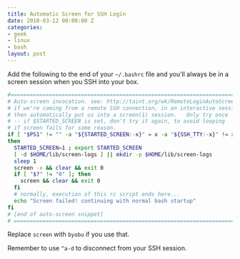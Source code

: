 ```yaml
---
title: Automatic Screen for SSH Login
date: 2010-03-12 00:00:00 Z
categories:
- geek
- linux
- bash
layout: post
---
```


Add the following to the end of your `~/.bashrc` file and you'll always be in a screen session when you SSH into your box.

``` bash
#======================================================================
# Auto-screen invocation. see: http://taint.org/wk/RemoteLoginAutoScreen
# if we're coming from a remote SSH connection, in an interactive session
# then automatically put us into a screen(1) session.   Only try once
# -- if $STARTED_SCREEN is set, don't try it again, to avoid looping
# if screen fails for some reason.
if [ "$PS1" != "" -a "${STARTED_SCREEN:-x}" = x -a "${SSH_TTY:-x}" != x ]
then
  STARTED_SCREEN=1 ; export STARTED_SCREEN
  [ -d $HOME/lib/screen-logs ] || mkdir -p $HOME/lib/screen-logs
  sleep 1
  screen -x && clear && exit 0
  if [ "$?" != "0" ]; then
    screen && clear && exit 0
  fi
  # normally, execution of this rc script ends here...
  echo "Screen failed! continuing with normal bash startup"
fi
# [end of auto-screen snippet]
# ======================================================================
```

Replace `screen` with `byobu` if you use that.

Remember to use `^a-d` to disconnect from your SSH session.
